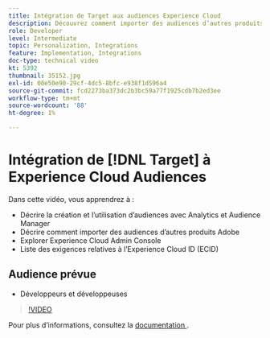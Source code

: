 ```yaml
---
title: Intégration de Target aux audiences Experience Cloud
description: Découvrez comment importer des audiences d’autres produits Adobe. Familiarisez-vous avec Experience Cloud Admin Console et les exigences relatives à l’Experience Cloud ID (ECID).
role: Developer
level: Intermediate
topic: Personalization, Integrations
feature: Implementation, Integrations
doc-type: technical video
kt: 5392
thumbnail: 35152.jpg
exl-id: 00e50e90-29cf-4dc5-8bfc-e938f1d596a4
source-git-commit: fcd2273ba373dc2b3bc59a77f1925cdb7b2ed3ee
workflow-type: tm+mt
source-wordcount: '88'
ht-degree: 1%

---
```


# Intégration de [!DNL Target] à Experience Cloud Audiences

Dans cette vidéo, vous apprendrez à :

* Décrire la création et l’utilisation d’audiences avec Analytics et Audience Manager
* Décrire comment importer des audiences d’autres produits Adobe
* Explorer Experience Cloud Admin Console
* Liste des exigences relatives à l’Experience Cloud ID (ECID)

## Audience prévue

* Développeurs et développeuses

>[!VIDEO](https://video.tv.adobe.com/v/3421749/?quality=12&captions=fre_fr)

Pour plus d’informations, consultez la [ documentation ](https://experienceleague.adobe.com/docs/target/using/integrate/mmp.html?lang=fr).
